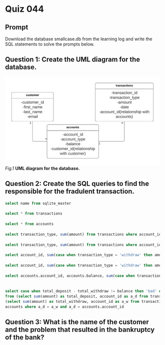 # Quiz 044

## Prompt
Download the database smallcase.db from the learning log and write the SQL statements to solve the prompts below.


## Question 1: Create the UML diagram for the database.

![](Assets/Quiz045_UML.jpeg)
*Fig.1* **UML diagram for the database.**

## Question 2: Create the SQL queries to find the responsible for the fradulent transaction.

```.sql
select name from sqlite_master

select * from transactions

select * from accounts

select transaction_type, sum(amount) from transactions where account_id = 1 and transaction_type = 'withdraw' or transaction_type = 'deposit' and account_id = 1 group by transaction_type

select transaction_type, sum(amount) from transactions where account_id = 2 and transaction_type = 'withdraw' or transaction_type = 'deposit' and account_id = 2 group by transaction_type

select account_id, sum(case when transaction_type = 'withdraw' then amount else 0 end) as withdraw, sum(case when transaction_type = 'deposit' then amount else 0 end) as deposit from transactions group by account_id

select account_id, sum(case when transaction_type = 'withdraw' then amount else 0 end) as withdraw, sum(case when transaction_type = 'deposit' then amount else 0 end) as deposit, sum(case when transaction_type = 'withdraw' then amount else 0 end) - sum(case when transaction_type = 'deposit' then amount else 0 end) as expected_balance from transactions group by account_id

select accounts.account_id, accounts.balance, sum(case when transaction_type = 'withdraw' then amount else 0 end) as withdraw, sum(case when transactions.transaction_type = 'deposit' then amount else 0 end) as deposit, sum(case when transactions.transaction_type = 'deposit' then amount else 0 end) - sum(case when transactions.transaction_type = 'withdraw' then amount else 0 end) as expected_balance from transactions inner join accounts on transactions.account_id = accounts.account_id group by accounts.account_id


select case when total_deposit - total_withdraw != balance then 'bad' else 'good' end as 'Status' , total_deposit, total_withdraw, balance, account_id
from (select sum(amount) as total_deposit, account_id as a_d from transactions where transaction_type = 'deposit' group by account_id),
(select sum(amount) as total_withdraw, account_id as a_w from transactions where transaction_type = 'withdraw' group by account_id),
accounts where a_d = a_w and a_d = accounts.account_id
```



## Question 3: What is the name of the customer and the problem that resulted in the bankruptcy of the bank?






